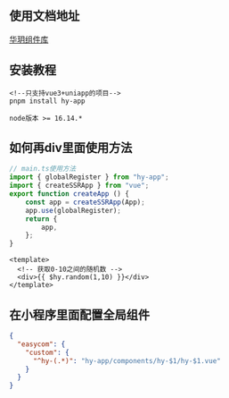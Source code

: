 ## 使用文档地址
[华玥组件库](https://gxh-component.vercel.app/)

## 安装教程

```angular2html
<!--只支持vue3+uniapp的项目-->
pnpm install hy-app

node版本 >= 16.14.*
```

## 如何再div里面使用方法
```javascript
// main.ts使用方法
import { globalRegister } from "hy-app";
import { createSSRApp } from "vue";
export function createApp () {
    const app = createSSRApp(App);
    app.use(globalRegister);
    return {
        app,
    };
}
```
```vue
<template>
  <!-- 获取0-10之间的随机数 -->
  <div>{{ $hy.random(1,10) }}</div>
</template>
```

## 在小程序里面配置全局组件
```json
{
  "easycom": {
    "custom": {
      "^hy-(.*)": "hy-app/components/hy-$1/hy-$1.vue"
    }
  }
}
```
